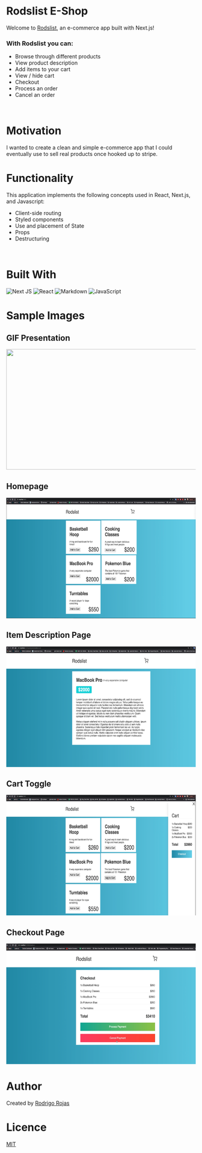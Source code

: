# Rodslist E-Shop

Welcome to [Rodslist](https://app.netlify.com/sites/rodslist/deploys), an e-commerce app built with Next.js!
<br/>

### With Rodslist you can:
- Browse through different products
- View product description
- Add items to your cart
- View / hide cart
- Checkout
- Process an order
- Cancel an order
<br/>

# Motivation
I wanted to create a clean and simple e-commerce app that I could eventually use to sell real products once hooked up to stripe.
<br/>

# Functionality
This application implements the following concepts used in React, Next.js, and Javascript:
- Client-side routing
- Styled components
- Use and placement of State
- Props
- Destructuring  
<br />

# Built With
<img alt="Next JS" src="https://img.shields.io/badge/next%20js%20-%23000000.svg?&style=for-the-badge&logo=next.js&logoColor=white"/>
<img alt="React" src="https://img.shields.io/badge/react%20-%2320232a.svg?&style=for-the-badge&logo=react&logoColor=%2361DAFB"/>
<img alt="Markdown" src="https://img.shields.io/badge/markdown-%23000000.svg?&style=for-the-badge&logo=markdown&logoColor=white"/>
<img alt="JavaScript" src="https://img.shields.io/badge/javascript%20-%23323330.svg?&style=for-the-badge&logo=javascript&logoColor=%23F7DF1E"/>
<br/>

# Sample Images

## GIF Presentation
<img src="./public/Screen-Recording-2021-01-28-at-2.15.55-PM.gif" width="600" height="320"/>
<br/>

## Homepage 
<img src="./public/Screen Shot 2021-01-28 at 4.06.09 PM.png" width="600" height="320"/>
<br/>

## Item Description Page
<img src="./public/Screen Shot 2021-01-28 at 4.06.29 PM.png" width="600" height="320"/>
<br/>

## Cart Toggle
<img src="./public/Screen Shot 2021-01-28 at 4.07.02 PM.png" width="600" height="320"/>
<br/>

## Checkout Page
<img src="./public/Screen Shot 2021-01-28 at 4.07.17 PM.png" width="600" height="320"/>
<br/>

# Author
Created by [Rodrigo Rojas](https://github.com/crrojas88)
<br/>

# Licence
[MIT](https://choosealicense.com/licenses/mit/)